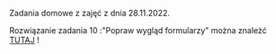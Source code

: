 Zadania domowe z zajęć z dnia 28.11.2022.

Rozwiązanie zadania 10 :"Popraw wygląd formularzy" można znależć [TUTAJ](https://github.com/malasie/Interaktywne-Serwisy-Internetowe/blob/master/28.11.22/Skladowe_witryny/index.php) ! 
